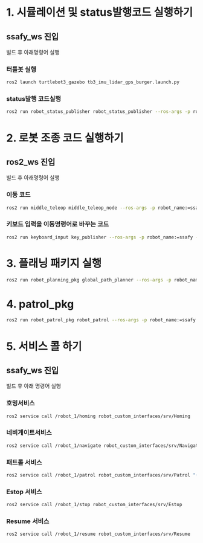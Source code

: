 # 1. 시뮬레이션 및 status발행코드 실행하기

## ssafy_ws 진입

빌드 후 아래명령어 실행


### 터틀봇 실행
```bash
ros2 launch turtlebot3_gazebo tb3_imu_lidar_gps_burger.launch.py
```

### status발행 코드실행
```bash
ros2 run robot_status_publisher robot_status_publisher --ros-args -p robot_name:=ssafy -p robot_number:=1
```

# 2. 로봇 조종 코드 실행하기

## ros2_ws 진입

빌드 후 아래명령어 실행

### 이동 코드
```bash
ros2 run middle_teleop middle_teleop_node --ros-args -p robot_name:=ssafy -p robot_number:=1
```

### 키보드 입력을 이동명령어로 바꾸는 코드
```bash
ros2 run keyboard_input key_publisher --ros-args -p robot_name:=ssafy -p robot_number:=1
```

# 3. 플래닝 패키지 실행


```bash
ros2 run robot_planning_pkg global_path_planner --ros-args -p robot_name:=ssafy -p robot_number:=1
```
# 4. patrol_pkg 
```bash
ros2 run robot_patrol_pkg robot_patrol --ros-args -p robot_name:=ssafy -p robot_number:=1
```

# 5. 서비스 콜 하기

## ssafy_ws 진입

빌드 후 아래 명령어 실행

### 호밍서비스
```bash
ros2 service call /robot_1/homing robot_custom_interfaces/srv/Homing
```

### 네비게이트서비스
```bash
ros2 service call /robot_1/navigate robot_custom_interfaces/srv/Navigate "{goal: {x: 304412.94040598295, y: 3892840.5655467883, theta: 0.0}}"
```

### 패트롤 서비스
```bash
ros2 service call /robot_1/patrol robot_custom_interfaces/srv/Patrol "{goals: [{x: 304410.5991357809, y: 3892836.2283385303, theta: 0.0}, {x: 304411.54326689156, y: 3892845.3441660292, theta: 0.0}, {x: 304413.21575799957, y: 3892843.983522342, theta: 0.0}]}"
```
### Estop 서비스
```bash
ros2 service call /robot_1/stop robot_custom_interfaces/srv/Estop
```

### Resume 서비스
```bash
ros2 service call /robot_1/resume robot_custom_interfaces/srv/Resume
```
